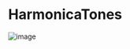 # HarmonicaTones

![image](https://user-images.githubusercontent.com/15274051/125366004-a5e17280-e34b-11eb-971a-64c481673ec9.png)
